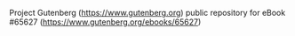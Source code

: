 Project Gutenberg (https://www.gutenberg.org) public repository for
eBook #65627 (https://www.gutenberg.org/ebooks/65627)
